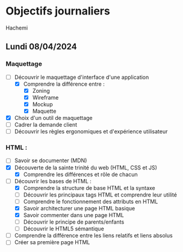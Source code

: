 # Objectifs journaliers

Hachemi

## Lundi 08/04/2024

### Maquettage

- [ ] Découvrir le maquettage d'interface d'une application
  - [x] Comprendre la différence entre :
    - [x] Zoning <!--- le faire de definire grossierement les emplacement des element -->
    - [x] Wireframe <!--- la creation de la structure sans avoir des designe dedans mais en ajoutant les texte -->
    - [x] Mockup <!--- le design est la mais on a pas encore le fonctionement de different bouton/lien -->
    - [x] Maquette <!--- le site est maquetter avec le design/les info/les lien -->
- [x] Choix d'un outil de maquettage
- [ ] Cadrer la demande client
- [ ] Découvrir les règles ergonomiques et d'expérience utilisateur

### HTML :

- [ ] Savoir se documenter (MDN)
- [x] Découverte de la sainte trinité du web (HTML, CSS et JS)<!--- html=structure du site  css= formatage/ stylisé la strucuture js= avoir un environement qui est interactif -->
  - [x] Comprendre les différences et rôle de chacun
- [ ] Découvrir les bases de HTML :
  - [x] Comprendre la structure de base HTML et la syntaxe
  - [ ] Découvrir les principaux tags HTML et comprendre leur utilité
  - [ ] Comprendre le fonctionnement des attributs en HTML
  - [x] Savoir architecturer une page HTML basique
  - [x] Savoir commenter dans une page HTML <!--- -->
  - [ ] Découvrir le principe de parents/enfants
  - [ ] Découvrir le HTML5 sémantique
- [ ] Comprendre la différence entre les liens relatifs et liens absolus
- [ ] Créer sa première page HTML
